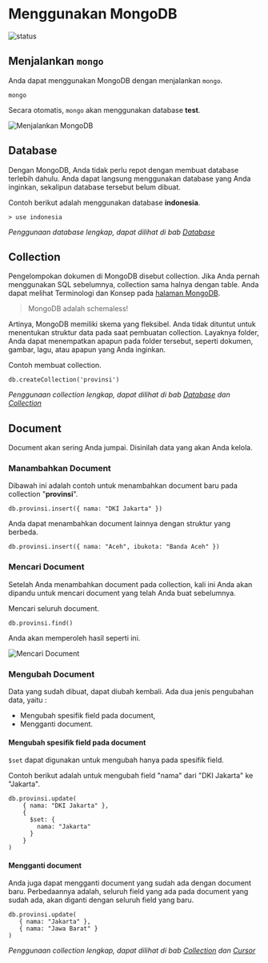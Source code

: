 # Menggunakan MongoDB

![status](https://dl.dropboxusercontent.com/u/83581209/mongodb-untuk-indonesia/button.status.dalam-pengembangan.png)


## Menjalankan `mongo`
Anda dapat menggunakan MongoDB dengan menjalankan `mongo`.

    mongo
    

Secara otomatis, `mongo` akan menggunakan database **test**.

![Menjalankan MongoDB](https://dl.dropboxusercontent.com/u/83581209/mongodb-untuk-indonesia/assets/menggunakan_mongodb.1.png)

## Database

Dengan MongoDB, Anda tidak perlu repot dengan membuat database terlebih dahulu. Anda dapat langsung menggunakan database yang Anda inginkan, sekalipun database tersebut belum dibuat.

Contoh berikut adalah menggunakan database **indonesia**.

    > use indonesia


*Penggunaan database lengkap, dapat dilihat di bab [Database](database.md)*

## Collection

Pengelompokan dokumen di MongoDB disebut collection. Jika Anda pernah menggunakan SQL sebelumnya, collection sama halnya dengan table. Anda dapat melihat Terminologi dan Konsep pada [halaman MongoDB](mongodb.md).

> MongoDB adalah schemaless!

Artinya, MongoDB memiliki skema yang fleksibel. Anda tidak dituntut untuk menentukan struktur data pada saat pembuatan collection. Layaknya folder, Anda dapat menempatkan apapun pada folder tersebut, seperti dokumen, gambar, lagu, atau apapun yang Anda inginkan.

Contoh membuat collection.

    db.createCollection('provinsi')

*Penggunaan collection lengkap, dapat dilihat di bab [Database](database.md) dan [Collection](collection.md)*

## Document

Document akan sering Anda jumpai. Disinilah data yang akan Anda kelola.

### Manambahkan Document

Dibawah ini adalah contoh untuk menambahkan document baru pada collection "**provinsi**".

    db.provinsi.insert({ nama: "DKI Jakarta" })
    
Anda dapat menambahkan document lainnya dengan struktur yang berbeda.

    db.provinsi.insert({ nama: "Aceh", ibukota: "Banda Aceh" })

### Mencari Document

Setelah Anda menambahkan document pada collection, kali ini Anda akan dipandu untuk mencari document yang telah Anda buat sebelumnya.

Mencari seluruh document.

    db.provinsi.find()

Anda akan memperoleh hasil seperti ini.

![Mencari Document](https://dl.dropboxusercontent.com/u/83581209/mongodb-untuk-indonesia/assets/menggunakan_mongodb.2.png)


### Mengubah Document

Data yang sudah dibuat, dapat diubah kembali. Ada dua jenis pengubahan data, yaitu :

- Mengubah spesifik field pada document,
- Mengganti document.


#### Mengubah spesifik field pada document

`$set` dapat digunakan untuk mengubah hanya pada spesifik field.

Contoh berikut adalah untuk mengubah field "nama" dari "DKI Jakarta" ke "Jakarta".

    db.provinsi.update(
        { nama: "DKI Jakarta" },
        {
          $set: {
            nama: "Jakarta"
          }
        }
    )
    
#### Mengganti document

Anda juga dapat mengganti document yang sudah ada dengan document baru. Perbedaannya adalah, seluruh field yang ada pada document yang sudah ada, akan diganti dengan seluruh field yang baru.

    db.provinsi.update(
       { nama: "Jakarta" },
       { nama: "Jawa Barat" }
    )

*Penggunaan collection lengkap, dapat dilihat di bab [Collection](collection.md) dan [Cursor](cursor.md)*












